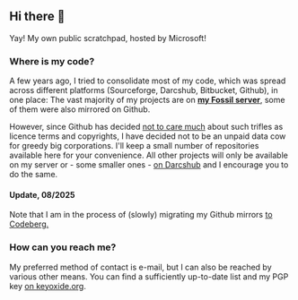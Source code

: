 ## Hi there 👋

Yay! My own public scratchpad, hosted by Microsoft!

### Where is my code?

A few years ago, I tried to consolidate most of my code, which was spread across different platforms (Sourceforge, Darcshub, Bitbucket, Github), in one place: The vast majority of my projects are on [**my Fossil server**](https://code.rosaelefanten.org), some of them were also mirrored on Github.

However, since Github has decided [not to care much](https://www.theregister.com/2023/06/09/github_copilot_lawsuit/) about such trifles as licence terms and copyrights, I have decided not to be an unpaid data cow for greedy big corporations. I'll keep a small number of repositories available here for your convenience. All other projects will only be available on my server or - some smaller ones - [on Darcshub](https://hub.darcs.net/dertuxmalwieder) and I encourage you to do the same.

#### Update, 08/2025

Note that I am in the process of (slowly) migrating my Github mirrors [to Codeberg.](https://codeberg.org/dertuxmalwieder)

### How can you reach me?

My preferred method of contact is e-mail, but I can also be reached by various other means. You can find a sufficiently up-to-date list and my PGP key [on keyoxide.org](https://keyoxide.org/tux0r@rosaelefanten.org).
